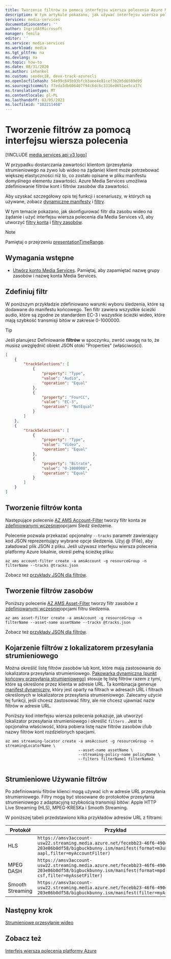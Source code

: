 ```yaml
---
title: Tworzenie filtrów za pomocą interfejsu wiersza polecenia Azure Media Services
description: W tym artykule pokazano, jak używać interfejsu wiersza polecenia do tworzenia filtrów z Azure Media Services v3.
services: media-services
documentationcenter: ''
author: IngridAtMicrosoft
manager: femila
editor: ''
ms.service: media-services
ms.workload: media
ms.tgt_pltfrm: na
ms.devlang: na
ms.topic: how-to
ms.date: 08/31/2020
ms.author: inhenkel
ms.custom: seodec18, devx-track-azurecli
ms.openlocfilehash: 54e99c645b93bfcb3aee4e81cef3b2b5d6589d95
ms.sourcegitcommit: f7eda3db606407f94c6dc6c3316e0651ee5ca37c
ms.translationtype: MT
ms.contentlocale: pl-PL
ms.lasthandoff: 03/05/2021
ms.locfileid: "102211468"
---
```

# <a name="creating-filters-with-cli"></a>Tworzenie filtrów za pomocą interfejsu wiersza polecenia

[!INCLUDE [media services api v3 logo](./includes/v3-hr.md)]

W przypadku dostarczania zawartości klientom (przesyłania strumieniowego na żywo lub wideo na żądanie) klient może potrzebować większej elastyczności niż to, co zostało opisane w pliku manifestu domyślnego elementu zawartości. Azure Media Services umożliwia zdefiniowanie filtrów kont i filtrów zasobów dla zawartości.

Aby uzyskać szczegółowy opis tej funkcji i scenariuszy, w których są używane, zobacz [dynamiczne manifesty](filters-dynamic-manifest-overview.md) i [filtry](filters-concept.md).

W tym temacie pokazano, jak skonfigurować filtr dla zasobu wideo na żądanie i użyć interfejsu wiersza polecenia dla Media Services v3, aby utworzyć [filtry konta](/cli/azure/ams/account-filter) i [filtry zasobów](/cli/azure/ams/asset-filter).

> [!NOTE]
> Pamiętaj o przejrzeniu [presentationTimeRange](filters-concept.md#presentationtimerange).

## <a name="prerequisites"></a>Wymagania wstępne

- [Utwórz konto Media Services](./create-account-howto.md). Pamiętaj, aby zapamiętać nazwę grupy zasobów i nazwę konta Media Services.

## <a name="define-a-filter"></a>Zdefiniuj filtr

W poniższym przykładzie zdefiniowano warunki wyboru śledzenia, które są dodawane do manifestu końcowego. Ten filtr zawiera wszystkie ścieżki audio, które są zgodne ze standardem EC-3 i wszystkie ścieżki wideo, które mają szybkość transmisji bitów w zakresie 0-1000000.

> [!TIP]
> Jeśli planujesz Definiowanie **filtrów** w spoczynku, zwróć uwagę na to, że musisz uwzględnić obiekt JSON otoki "Properties" (właściwości).  

```json
[
    {
        "trackSelections": [
            {
                "property": "Type",
                "value": "Audio",
                "operation": "Equal"
            },
            {
                "property": "FourCC",
                "value": "EC-3",
                "operation": "NotEqual"
            }
        ]
    },
    {
        "trackSelections": [
            {
                "property": "Type",
                "value": "Video",
                "operation": "Equal"
            },
            {
                "property": "Bitrate",
                "value": "0-1000000",
                "operation": "Equal"
            }
        ]
    }
]
```

## <a name="create-account-filters"></a>Tworzenie filtrów konta

Następujące polecenie [AZ AMS Account-Filter](/cli/azure/ams/account-filter) tworzy filtr konta ze [zdefiniowanymi wcześniej](#define-a-filter)opcjami Śledź śledzenie.

Polecenie pozwala przekazać opcjonalny `--tracks` parametr zawierający kod JSON reprezentujący wybrane opcje śledzenia.  Użyj @ {File}, aby załadować plik JSON z pliku. Jeśli używasz interfejsu wiersza polecenia platformy Azure lokalnie, określ pełną ścieżkę pliku:

```azurecli
az ams account-filter create -a amsAccount -g resourceGroup -n filterName --tracks @tracks.json
```

Zobacz też [przykłady JSON dla filtrów](/rest/api/media/accountfilters/createorupdate#create-an-account-filter).

## <a name="create-asset-filters"></a>Tworzenie filtrów zasobów

Poniższy polecenie [AZ AMS Asset-Filter](/cli/azure/ams/asset-filter) tworzy filtr zasobów z [zdefiniowanymi wcześniej](#define-a-filter)opcjami filtru śledzenia. 

```azurecli
az ams asset-filter create -a amsAccount -g resourceGroup -n filterName --asset-name assetName --tracks @tracks.json
```

Zobacz też [przykłady JSON dla filtrów](/rest/api/media/assetfilters/createorupdate#create-an-asset-filter).

## <a name="associate-filters-with-streaming-locator"></a>Kojarzenie filtrów z lokalizatorem przesyłania strumieniowego

Można określić listę filtrów zasobów lub kont, które mają zastosowanie do lokalizatora przesyłania strumieniowego. [Pakowarka dynamiczna (punkt końcowy przesyłania strumieniowego)](dynamic-packaging-overview.md) stosuje tę listę filtrów razem z tymi, które są określone przez klienta w adresie URL. Ta kombinacja generuje [manifest dynamiczny](filters-dynamic-manifest-overview.md), który jest oparty na filtrach w adresach URL i filtrach określonych w lokalizatorze przesyłania strumieniowego. Zalecamy użycie tej funkcji, jeśli chcesz zastosować filtry, ale nie chcesz ujawniać nazw filtrów w adresie URL.

Poniższy kod interfejsu wiersza polecenia pokazuje, jak utworzyć lokalizator przesyłania strumieniowego i określić `filters` . Jest to opcjonalna właściwość, która pobiera listę nazw filtrów zasobów i/lub nazwy filtrów kont rozdzielonych spacjami.

```azurecli
az ams streaming-locator create -a amsAccount -g resourceGroup -n streamingLocatorName \
                                --asset-name assetName \                               
                                --streaming-policy-name policyName \
                                --filters filterName1 filterName2
                                
```

## <a name="stream-using-filters"></a>Strumieniowe Używanie filtrów

Po zdefiniowaniu filtrów klienci mogą używać ich w adresie URL przesyłania strumieniowego. Filtry mogą być stosowane do protokołów przesyłania strumieniowego z adaptacyjną szybkością transmisji bitów: Apple HTTP Live Streaming (HLS), MPEG-KRESKa i Smooth Streaming.

W poniższej tabeli przedstawiono kilka przykładów adresów URL z filtrami:

|Protokół|Przykład|
|---|---|
|HLS|`https://amsv3account-usw22.streaming.media.azure.net/fecebb23-46f6-490d-8b70-203e86b0df58/bigbuckbunny.ism/manifest(format=m3u8-aapl,filter=myAccountFilter)`|
|MPEG DASH|`https://amsv3account-usw22.streaming.media.azure.net/fecebb23-46f6-490d-8b70-203e86b0df58/bigbuckbunny.ism/manifest(format=mpd-time-csf,filter=myAssetFilter)`|
|Smooth Streaming|`https://amsv3account-usw22.streaming.media.azure.net/fecebb23-46f6-490d-8b70-203e86b0df58/bigbuckbunny.ism/manifest(filter=myAssetFilter)`|

## <a name="next-step"></a>Następny krok

[Strumieniowe przesyłanie wideo](stream-files-tutorial-with-api.md)

## <a name="see-also"></a>Zobacz też

[Interfejs wiersza polecenia platformy Azure](/cli/azure/ams)
